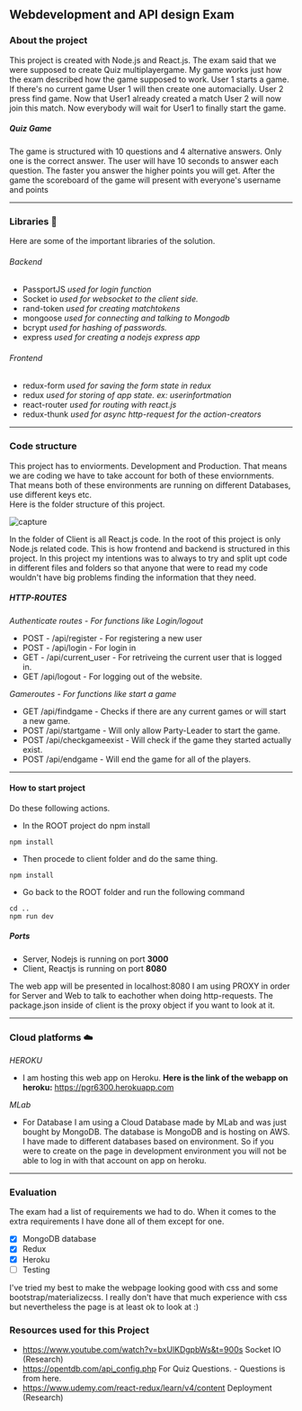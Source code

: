 ## Webdevelopment and API design Exam 

### About the project
This project is created with Node.js and React.js. The exam said that we were supposed to create Quiz multiplayergame. My game works just how the exam described how the game supposed to work. User 1 starts a game. If there's no current game User 1 will then create one automacially. User 2 press find game. Now that User1 already created a match User 2 will now join this match. Now everybody will wait for User1 to finally start the game. 

##### Quiz Game 
The game is structured with 10 questions and 4 alternative answers. Only one is the correct answer. The user will have 10 seconds to answer each question. The faster you answer the higher points you will get. After the game the scoreboard of the game will present with everyone's username and points

---
### Libraries :book:
Here are some of the important libraries of the solution.
###### Backend
- PassportJS *used for login function*
- Socket io *used for websocket to the client side.*
- rand-token *used for creating matchtokens*
- mongoose *used for connecting and talking to Mongodb*
- bcrypt  *used for hashing of passwords.*
- express *used for creating a nodejs express app*

###### Frontend
- redux-form *used for saving the form state in redux*
- redux *used for storing of app state. ex: userinfortmation*
- react-router *used for routing with react.js*
- redux-thunk *used for async http-request for the action-creators*

---
### Code structure 
This project has to enviorments. Development and Production. That means we are coding we have to take account for both of these enviornments. That means both of these environments are running on different Databases, use different keys etc.   
Here is the folder structure of this project.

![capture](https://user-images.githubusercontent.com/11196323/48793132-4e9fb700-ecf6-11e8-958b-2af16b90707f.PNG)


In the folder of Client is all React.js code. In the root of this project is only Node.js related code. This is how frontend and backend is structured in this project. In this project my intentions was to always to try and split upt code in different files and folders so that anyone that were to read my code wouldn't have big problems finding the information that they need. 

##### HTTP-ROUTES
*Authenticate routes - For functions like Login/logout*
- POST - /api/register - For registering a new user
- POST - /api/login - For login in
- GET - /api/current_user - For retriveing the current user that is logged in.
- GET /api/logout - For logging out of the website.

*Gameroutes - For functions like start a game*
- GET /api/findgame - Checks if there are any current games or will start a new game.
- POST /api/startgame - Will only allow Party-Leader to start the game.
- POST /api/checkgameexist - Will check if the game they started actually exist.
- POST /api/endgame - Will end the game for all of the players.

---
#### How to start project
Do these following actions.
- In the ROOT project do npm install 
```
npm install 
```
- Then procede to client folder and do the same thing.
```
npm install
```
- Go back to the ROOT folder and run the following command
```
cd ..
npm run dev
```

##### Ports
- Server, Nodejs is running on port **3000**
- Client, Reactjs is running on port **8080**

The web app will be presented in localhost:8080
I am using PROXY in order for Server and Web to talk to eachother when doing http-requests. The package.json inside of client is the proxy object if you want to look at it.

---
### Cloud platforms :cloud:
*HEROKU*
- I am hosting this web app on Heroku. **Here is the link of the webapp on heroku:** https://pgr6300.herokuapp.com

*MLab*
- For Database I am using a Cloud Database made by MLab and was just bought by MongoDB. The database is MongoDB and is hosting on AWS. I have made to different databases based on environment. So if you were to create on the page in development environment you will not be able to log in with that account on app on heroku. 

---

### Evaluation
The exam had a list of requirements we had to do. When it comes to the extra requirements I have done all of them except for one. 
-  [x] MongoDB database
-  [x] Redux
-  [x] Heroku
-  [ ] Testing

I've tried my best to make the webpage looking good with css and some bootstrap/materializecss. I really don't have that much experience with css but nevertheless the page is at least ok to look at :) 

### Resources used for this Project
- https://www.youtube.com/watch?v=bxUlKDgpbWs&t=900s Socket IO (Research)
- https://opentdb.com/api_config.php For Quiz Questions. - Questions is from here.
- https://www.udemy.com/react-redux/learn/v4/content Deployment (Research)
